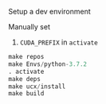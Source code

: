 Setup a dev environment

Manually set

1. `CUDA_PREFIX` in `activate`



```python
make repos
make Envs/python-3.7.2
. activate
make deps
make ucx/install
make build
```
